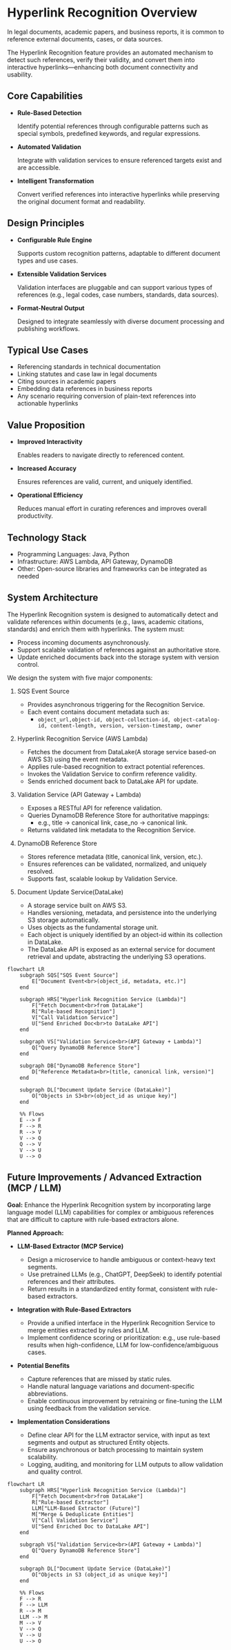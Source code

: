 # Hyperlink Recognition Overview

In legal documents, academic papers, and business reports, it is common to reference external documents, cases, or data sources.

The Hyperlink Recognition feature provides an automated mechanism to detect such references, verify their validity, and convert them into interactive hyperlinks—enhancing both document connectivity and usability.


## Core Capabilities

- **Rule-Based Detection**

    Identify potential references through configurable patterns such as special symbols, predefined keywords, and regular expressions.

- **Automated Validation**

    Integrate with validation services to ensure referenced targets exist and are accessible.

- **Intelligent Transformation**

    Convert verified references into interactive hyperlinks while preserving the original document format and readability.


## Design Principles

- **Configurable Rule Engine**

    Supports custom recognition patterns, adaptable to different document types and use cases.

- **Extensible Validation Services**

    Validation interfaces are pluggable and can support various types of references (e.g., legal codes, case numbers, standards, data sources).

- **Format-Neutral Output**
  
  Designed to integrate seamlessly with diverse document processing and publishing workflows.


## Typical Use Cases

- Referencing standards in technical documentation
- Linking statutes and case law in legal documents
- Citing sources in academic papers
- Embedding data references in business reports
- Any scenario requiring conversion of plain-text references into actionable hyperlinks


## Value Proposition

- **Improved Interactivity**

    Enables readers to navigate directly to referenced content.

- **Increased Accuracy**

    Ensures references are valid, current, and uniquely identified.

- **Operational Efficiency**

    Reduces manual effort in curating references and improves overall productivity.


## Technology Stack

- Programming Languages: Java, Python
- Infrastructure: AWS Lambda, API Gateway, DynamoDB
- Other: Open-source libraries and frameworks can be integrated as needed

## System Architecture

The Hyperlink Recognition system is designed to automatically detect and validate references within documents (e.g., laws, academic citations, standards) and enrich them with hyperlinks. The system must:

- Process incoming documents asynchronously.
- Support scalable validation of references against an authoritative store.
- Update enriched documents back into the storage system with version control.

We design the system with five major components:

1. SQS Event Source
    - Provides asynchronous triggering for the Recognition Service.
    - Each event contains document metadata such as: 
      - `object_url,object-id, object-collection-id, object-catalog-id, content-length, version, version-timestamp, owner`

2. Hyperlink Recognition Service (AWS Lambda)
   - Fetches the document from DataLake(A storage service based-on AWS S3) using the event metadata.
   - Applies rule-based recognition to extract potential references.
   - Invokes the Validation Service to confirm reference validity.
   - Sends enriched document back to DataLake API for update.

3. Validation Service (API Gateway + Lambda)
    - Exposes a RESTful API for reference validation.
    - Queries DynamoDB Reference Store for authoritative mappings:
        - e.g., title → canonical link, case_no → canonical link.
    - Returns validated link metadata to the Recognition Service.

4. DynamoDB Reference Store
    - Stores reference metadata (title, canonical link, version, etc.).
    - Ensures references can be validated, normalized, and uniquely resolved.
    - Supports fast, scalable lookup by Validation Service.

6. Document Update Service(DataLake)
   - A storage service built on AWS S3.
   - Handles versioning, metadata, and persistence into the underlying S3 storage automatically.
   - Uses objects as the fundamental storage unit.
   - Each object is uniquely identified by an object-id within its collection in DataLake.
   - The DataLake API is exposed as an external service for document retrieval and update, abstracting the underlying S3 operations.

```mermaid
flowchart LR
    subgraph SQS["SQS Event Source"]
        E["Document Event<br>(object_id, metadata, etc.)"]
    end

    subgraph HRS["Hyperlink Recognition Service (Lambda)"]
        F["Fetch Document<br>from DataLake"]
        R["Rule-based Recognition"]
        V["Call Validation Service"]
        U["Send Enriched Doc<br>to DataLake API"]
    end

    subgraph VS["Validation Service<br>(API Gateway + Lambda)"]
        Q["Query DynamoDB Reference Store"]
    end

    subgraph DB["DynamoDB Reference Store"]
        D["Reference Metadata<br>(title, canonical link, version)"]
    end

    subgraph DL["Document Update Service (DataLake)"]
        O["Objects in S3<br>(object_id as unique key)"]
    end

    %% Flows
    E --> F
    F --> R
    R --> V
    V --> Q
    Q --> V
    V --> U
    U --> O
```

## Future Improvements / Advanced Extraction (MCP / LLM)

**Goal:** Enhance the Hyperlink Recognition system by incorporating large language model (LLM) capabilities for complex or ambiguous references that are difficult to capture with rule-based extractors alone.

**Planned Approach:**

- **LLM-Based Extractor (MCP Service)**
  - Design a microservice to handle ambiguous or context-heavy text segments.
  - Use pretrained LLMs (e.g., ChatGPT, DeepSeek) to identify potential references and their attributes.
  - Return results in a standardized entity format, consistent with rule-based extractors.

- **Integration with Rule-Based Extractors**
  - Provide a unified interface in the Hyperlink Recognition Service to merge entities extracted by rules and LLM.
  - Implement confidence scoring or prioritization: e.g., use rule-based results when high-confidence, LLM for low-confidence/ambiguous cases.

- **Potential Benefits**
  - Capture references that are missed by static rules.
  - Handle natural language variations and document-specific abbreviations.
  - Enable continuous improvement by retraining or fine-tuning the LLM using feedback from the validation service.

- **Implementation Considerations**
  - Define clear API for the LLM extractor service, with input as text segments and output as structured Entity objects.
  - Ensure asynchronous or batch processing to maintain system scalability.
  - Logging, auditing, and monitoring for LLM outputs to allow validation and quality control.


```mermaid
flowchart LR
    subgraph HRS["Hyperlink Recognition Service (Lambda)"]
        F["Fetch Document<br>from DataLake"]
        R["Rule-based Extractor"]
        LLM["LLM-Based Extractor (Future)"]
        M["Merge & Deduplicate Entities"]
        V["Call Validation Service"]
        U["Send Enriched Doc to DataLake API"]
    end

    subgraph VS["Validation Service<br>(API Gateway + Lambda)"]
        Q["Query DynamoDB Reference Store"]
    end

    subgraph DL["Document Update Service (DataLake)"]
        O["Objects in S3 (object_id as unique key)"]
    end

    %% Flows
    F --> R
    F --> LLM
    R --> M
    LLM --> M
    M --> V
    V --> Q
    V --> U
    U --> O
```